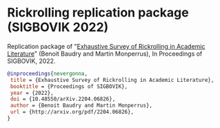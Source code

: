 # Rickrolling replication package (SIGBOVIK 2022)

Replication package of "[Exhaustive Survey of Rickrolling in Academic Literature](http://arxiv.org/pdf/2204.06826)" (Benoit Baudry and Martin Monperrus), In Proceedings of SIGBOVIK, 2022. 

```bibtex
@inproceedings{nevergonna,
 title = {Exhaustive Survey of Rickrolling in Academic Literature},
 booktitle = {Proceedings of SIGBOVIK},
 year = {2022},
 doi = {10.48550/arXiv.2204.06826},
 author = {Benoit Baudry and Martin Monperrus},
 url = {http://arxiv.org/pdf/2204.06826},
}
```
